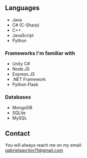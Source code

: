 ## Languages

- Java
- C# (C-Sharp)
- C++
- JavaScript
- Python

### Frameworks I'm familiar with

- Unity C#
- Node.JS
- Express.JS
- .NET Framework
- Python Flask

### Databases

- MongoDB
- SQLite
- MySQL

## Contact 

You will always reach me on my email:<br>
gabrielgavrilov11@gmail.com
